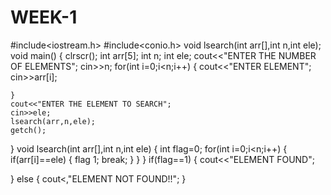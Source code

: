 # WEEK-1
#include<iostream.h>
#include<conio.h>
void lsearch(int arr[],int n,int ele);
void main()
{
	clrscr();
	int arr[5];
	int n;
	int ele;
	cout<<"ENTER THE NUMBER OF ELEMENTS";
	cin>>n;
	for(int i=0;i<n;i++)
	{
		cout<<"ENTER ELEMENT";
		cin>>arr[i];
		
	}
	cout<<"ENTER THE ELEMENT TO SEARCH";
	cin>>ele;
	lsearch(arr,n,ele);
	getch();
	
}
void lsearch(int arr[],int n,int ele)
{
	int flag=0;
	for(int i=0;i<n;i++)
	{
		if(arr[i]==ele)
		{
			flag 1;
			break;
		}
	}
}
if(flag==1)
{
	cout<<"ELEMENT FOUND";
	
}
else
{
	cout<,"ELEMENT NOT FOUND!!";
}
